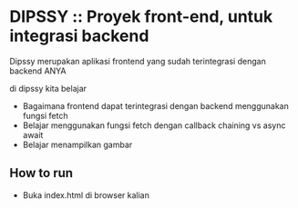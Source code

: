 # DIPSSY :: Proyek front-end, untuk integrasi backend

Dipssy merupakan aplikasi frontend yang sudah terintegrasi dengan backend ANYA

di dipssy kita belajar
- Bagaimana frontend dapat terintegrasi dengan backend menggunakan fungsi fetch
- Belajar menggunakan fungsi fetch dengan callback chaining vs async await
- Belajar menampilkan gambar

## How to run
- Buka index.html di browser kalian